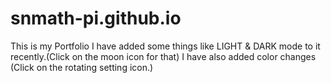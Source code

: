 # snmath-pi.github.io

This is my Portfolio
I have added some  things like LIGHT & DARK mode to it recently.(Click on the moon icon for that)
I have also added color changes (Click on the rotating setting icon.)
